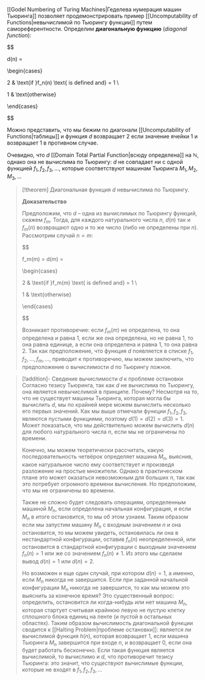 
[[Godel Numbering of Turing Machines|Геделева нумерация машин Тьюринга]] позволяет продемонстрировать пример [[Uncomputability of Functions|невычислимой по Тьюрингу функции]] путем самореферентности. Определим **диагональную функцию** (*diagonal function*):

$$

d(n) =

\begin{cases}

2 & \text{if }f_n(n) \text{ is defined and} = 1 \\

1 & \text{otherwise}

\end{cases}

$$

Можно представить, что мы бежим по диагонали [[Uncomputability of Functions|таблицы]] и функция $d$ возвращает $2$ если значение ячейки $1$ и возвращает $1$ в противном случае.

Очевидно, что $d$ [[Domain Total Partial Function|всюду определена]] на $\mathbb N$, однако она не вычислима по Тьюрингу: $d$ не совпадает ни с одной функцией $f_1, f_2, f_3, \ldots$, которые соответствуют машинам Тьюринга $M_1, M_2, M_3, \ldots$

>[!theorem] 
> Диагональная функция $d$ невычислима по Тьюрингу.
> 
> **Доказательство**
> 
> Предположим, что $d$ – одна из вычислимых по Тьюрингу функций, скажем $f_m$. Тогда, для каждого натурального числа $n$, $d(n)$ так и $f_m(n)$ возвращают одно и то же число (либо не определены при $n$). Рассмотрим случай $n=m$:
> 
> $$
> 
> f_m(m) = d(m) =
> 
> \begin{cases}
> 
> 2 & \text{if }f_m(m) \text{ is defined and} = 1 \\
> 
> 1 & \text{otherwise}
> 
> \end{cases}
> 
> $$
> 
> Возникает противоречие: если $f_m(m)$ не определена, то она определена и равна $1$, если же она определена, но не равна $1$, то она равна единице, а если она определена и равна $1$, то она равна $2$. Так как предположение, что функция $d$ появляется в списке $f_1, f_2, \ldots, f_m, \ldots$, приводит к противоречию, мы можем заключить, что предположение о вычислимости $d$ по Тьюрингу ложное. 

>[!addition]- Сведение вычислимости $d$ к проблеме остановки
> Согласно тезису Тьюринга, так как $d$ не вычислима по Тьюрингу, она является невычислимой в принципе. Почему? Несмотря на то, что не существует машины Тьюринга, которая могла бы вычислить $d$, мы по крайней мере можем вычислить несколько его первых значений. Как мы выше отмечали функции $f_1, f_2, f_3$, являются пустыми функциями, поэтому $d(1) = d(2) = d(3) = 1$. Может показаться, что мы действительно можем вычислить $d(n)$ для любого натурального числа $n$, если мы не ограничены по времени.
> 
> Конечно, мы можем теоретически рассчитать, какую последовательность четвёрок определяет машина $M_n$, выяснив, какое натуральное число ему соответствует и произведя разложение на простые множители. Однако в практическом плане это может оказаться невозможным для больших $n$, так как это потребует огромного времени вычисления. Но предположим, что мы не ограничены во времени.
> 
> Также не сложно будет следовать операциям, определенным машиной $M_n$, если определена начальная конфигурация, и если $M_n$ в итоге остановится, то мы об этом узнаем. Таким образом если мы запустим машину $M_n$ с входным значением $n$ и она остановится, то мы можем увидеть, остановилась ли она в нестандартной конфигурации, оставив $f_n(n)$ неопределенной, или остановится в стандартной конфигурации с выходным значением $f_n(n) = 1$ или же со значением $f_n(n) \neq 1$. Из этого мы сделаем вывод $d(n)=1$ или $d(n)=2$.
> 
> Но возможен и еще один случай, при котором $d(n)=1$, а именно, если $M_n$ никогда не завершится. Если при заданной начальной конфигурации $M_n$ никогда не завершится, то как мы можем это выяснить за конечное время? Это существенный вопрос: определить, остановится ли когда-нибудь или нет машина $M_n$, которая стартует считывая крайнюю левую не пустую клетку сплошного блока единиц на ленте (и пустой в остальных областях). Таким образом вычислимость диагональной функции сводится к [[Halting Problem|проблеме остановки]]: является ли вычислимой функция $h(n)$, которая возвращает $1$, если машина Тьюринга $M_n$ завершится при входе $n$, и возвращает $0$, если она будет работать бесконечно. Если такая функция является вычислимой, то вычислимо и $d$, что противоречит тезису Тьюринга: это значит, что существуют вычислимые функции, которые не входят в $f_1, f_2, f_3, \ldots$


